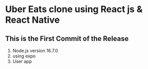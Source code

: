 # Uber Eats clone using React js & React Native
## This is the First Commit of the Release
1. Node.js version 16.7.0
2. using expo 
3. User app 